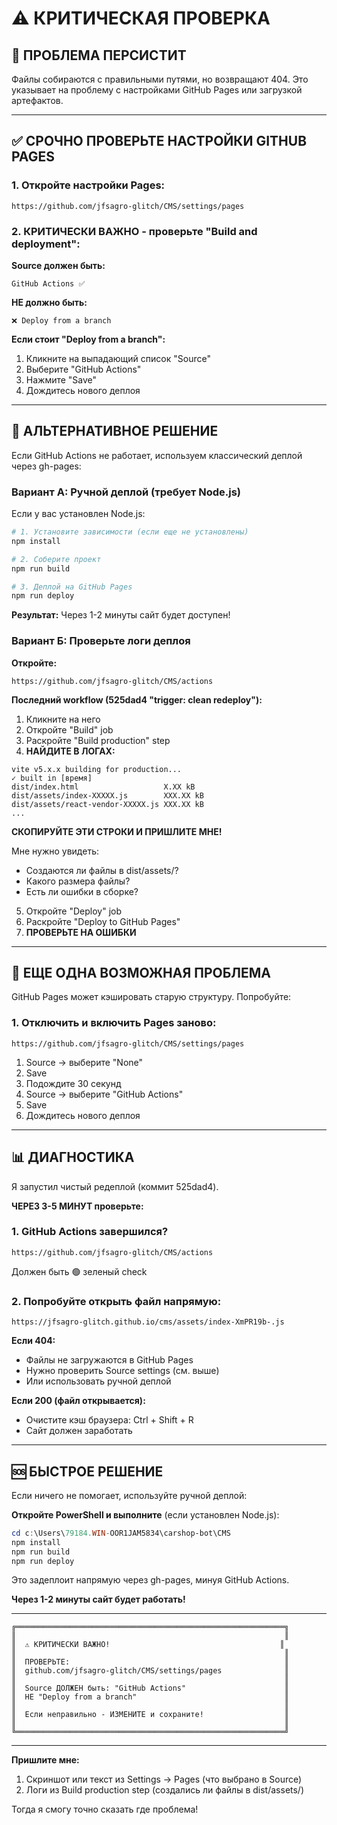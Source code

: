 # ⚠️ КРИТИЧЕСКАЯ ПРОВЕРКА

## 🔴 ПРОБЛЕМА ПЕРСИСТИТ

Файлы собираются с правильными путями, но возвращают 404. Это указывает на проблему с настройками GitHub Pages или загрузкой артефактов.

---

## ✅ СРОЧНО ПРОВЕРЬТЕ НАСТРОЙКИ GITHUB PAGES

### 1. Откройте настройки Pages:

```
https://github.com/jfsagro-glitch/CMS/settings/pages
```

### 2. КРИТИЧЕСКИ ВАЖНО - проверьте "Build and deployment":

**Source должен быть:**
```
GitHub Actions ✅
```

**НЕ должно быть:**
```
❌ Deploy from a branch
```

**Если стоит "Deploy from a branch":**
1. Кликните на выпадающий список "Source"
2. Выберите "GitHub Actions"
3. Нажмите "Save"
4. Дождитесь нового деплоя

---

## 🎯 АЛЬТЕРНАТИВНОЕ РЕШЕНИЕ

Если GitHub Actions не работает, используем классический деплой через gh-pages:

### Вариант А: Ручной деплой (требует Node.js)

Если у вас установлен Node.js:

```bash
# 1. Установите зависимости (если еще не установлены)
npm install

# 2. Соберите проект
npm run build

# 3. Деплой на GitHub Pages
npm run deploy
```

**Результат:** Через 1-2 минуты сайт будет доступен!

### Вариант Б: Проверьте логи деплоя

**Откройте:**
```
https://github.com/jfsagro-glitch/CMS/actions
```

**Последний workflow (525dad4 "trigger: clean redeploy"):**

1. Кликните на него
2. Откройте "Build" job
3. Раскройте "Build production" step
4. **НАЙДИТЕ В ЛОГАХ:**

```
vite v5.x.x building for production...
✓ built in [время]
dist/index.html                   X.XX kB
dist/assets/index-XXXXX.js        XXX.XX kB
dist/assets/react-vendor-XXXXX.js XXX.XX kB
...
```

**СКОПИРУЙТЕ ЭТИ СТРОКИ И ПРИШЛИТЕ МНЕ!**

Мне нужно увидеть:
- Создаются ли файлы в dist/assets/?
- Какого размера файлы?
- Есть ли ошибки в сборке?

5. Откройте "Deploy" job
6. Раскройте "Deploy to GitHub Pages"
7. **ПРОВЕРЬТЕ НА ОШИБКИ**

---

## 🔧 ЕЩЕ ОДНА ВОЗМОЖНАЯ ПРОБЛЕМА

GitHub Pages может кэшировать старую структуру. Попробуйте:

### 1. Отключить и включить Pages заново:

```
https://github.com/jfsagro-glitch/CMS/settings/pages
```

1. Source → выберите "None"
2. Save
3. Подождите 30 секунд
4. Source → выберите "GitHub Actions"
5. Save
6. Дождитесь нового деплоя

---

## 📊 ДИАГНОСТИКА

Я запустил чистый редеплой (коммит 525dad4).

**ЧЕРЕЗ 3-5 МИНУТ проверьте:**

### 1. GitHub Actions завершился?
```
https://github.com/jfsagro-glitch/CMS/actions
```

Должен быть 🟢 зеленый check

### 2. Попробуйте открыть файл напрямую:
```
https://jfsagro-glitch.github.io/cms/assets/index-XmPR19b-.js
```

**Если 404:**
- Файлы не загружаются в GitHub Pages
- Нужно проверить Source settings (см. выше)
- Или использовать ручной деплой

**Если 200 (файл открывается):**
- Очистите кэш браузера: Ctrl + Shift + R
- Сайт должен заработать

---

## 🆘 БЫСТРОЕ РЕШЕНИЕ

Если ничего не помогает, используйте ручной деплой:

**Откройте PowerShell и выполните** (если установлен Node.js):

```powershell
cd c:\Users\79184.WIN-OOR1JAM5834\carshop-bot\CMS
npm install
npm run build
npm run deploy
```

Это задеплоит напрямую через gh-pages, минуя GitHub Actions.

**Через 1-2 минуты сайт будет работать!**

---

```
╔════════════════════════════════════════════════════════════╗
║                                                            ║
║  ⚠️ КРИТИЧЕСКИ ВАЖНО!                                      ║
║                                                            ║
║  ПРОВЕРЬТЕ:                                                ║
║  github.com/jfsagro-glitch/CMS/settings/pages              ║
║                                                            ║
║  Source ДОЛЖЕН быть: "GitHub Actions"                      ║
║  НЕ "Deploy from a branch"                                 ║
║                                                            ║
║  Если неправильно - ИЗМЕНИТЕ и сохраните!                  ║
║                                                            ║
╚════════════════════════════════════════════════════════════╝
```

---

**Пришлите мне:**
1. Скриншот или текст из Settings → Pages (что выбрано в Source)
2. Логи из Build production step (создались ли файлы в dist/assets/)

Тогда я смогу точно сказать где проблема!

